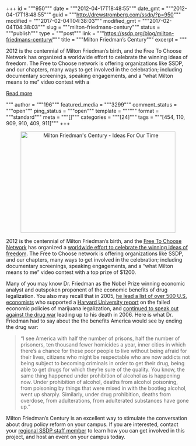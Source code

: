 +++
id = """950"""
date = """2012-04-17T18:48:55"""
date_gmt = """2012-04-17T18:48:55"""
guid = """http://drewstromberg.com/ssdp/?p=950"""
modified = """2017-02-04T04:38:03"""
modified_gmt = """2017-02-04T04:38:03"""
slug = """milton-friedmans-century"""
status = """publish"""
type = """post"""
link = """https://ssdp.org/blog/milton-friedmans-century/"""
title = """Milton Friedman’s Century"""
excerpt = """<p>2012 is the centennial of Milton Friedman’s birth, and the Free To Choose Network has organized a worldwide effort to celebrate the winning ideas of freedom. The Free to Choose network is offering organizations like SSDP, and our chapters, many ways to get involved in the celebration; including documentary screenings, speaking engagements, and a “what Milton means to me” video contest with a</p>
<div class="h10"></div>
<p><a class="more-link2 flat" href="https://ssdp.org/blog/milton-friedmans-century/">Read more</a></p>
"""
author = """196"""
featured_media = """3299"""
comment_status = """open"""
ping_status = """open"""
template = """"""
format = """standard"""
meta = """[]"""
categories = """[24]"""
tags = """[454, 110, 909, 910, 409, 911]"""
+++
<p style="text-align: center;"><img class="aligncenter" src="http://ssdp.org/assets/images/blog/2012/April/Screen%20shot%202012-04-17%20at%2012.16.32%20PM.png" alt="Milton Friedman's Century - Ideas For Our Time" width="424" height="277" /></p>

2012 is the centennial of Milton Friedman’s birth, and the <a href="http://freetochoose.net/" target="_blank">Free To Choose Network</a> has organized a <a href="http://www.miltonfriedmanscentury.org/" target="_blank">worldwide effort to celebrate the winning ideas of freedom</a>. The Free to Choose network is offering organizations like SSDP, and our chapters, many ways to get involved in the celebration; including documentary screenings, speaking engagements, and a “what Milton means to me” video contest with a top prize of $1200.



Many of you may know Dr. Friedman as the Nobel Prize winning economic analyst and outspoken proponent of the economic benefits of drug legalization. You also may recall that in 2005, <a href="http://www.forbes.com/2005/06/02/cz_qh_0602pot.html" target="_blank">he lead a list of over 500 U.S. economists</a> who supported a <a href="http://www.cato.org/publications/white-paper/budgetary-impact-ending-drug-prohibition" target="_blank">Harvard University report</a> on the failed economic policies of marijuana legalization, and <a href="http://drugwarchronicles.blogspot.com/2008/08/mpp-tv-profiles-in-marijuana-reform.html" target="_blank">continued to speak out against the drug war</a> leading up to his death in 2006. Here is what Dr. Friedman had to say about the the benefits America would see by ending the drug war:

<blockquote>“I see America with half the number of prisons, half the number of prisoners, ten thousand fewer homicides a year, inner cities in which there&#8217;s a chance for these poor people to live without being afraid for their lives, citizens who might be respectable who are now addicts not being subject to becoming criminals in order to get their drug, being able to get drugs for which they&#8217;re sure of the quality. You know, the same thing happened under prohibition of alcohol as is happening now. Under prohibition of alcohol, deaths from alcohol poisoning, from poisoning by things that were mixed in with the bootleg alcohol, went up sharply. Similarly, under drug prohibition, deaths from overdose, from adulterations, from adulterated substances have gone up.”</blockquote>

Milton Friedman’s Century is an excellent way to stimulate the conversation about drug policy reform on your campus. If you are interested, contact your <a href="http://ssdp.org/chapters/regions">regional SSDP staff member</a> to learn how you can get involved in this project, and host an event on your campus today.
